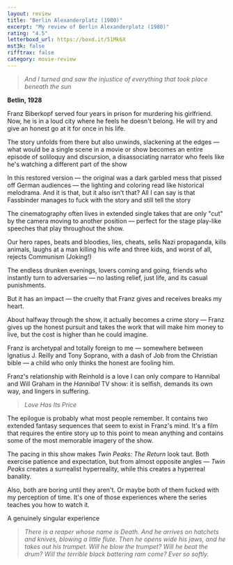 ```yaml
---
layout: review
title: "Berlin Alexanderplatz (1980)"
excerpt: "My review of Berlin Alexanderplatz (1980)"
rating: "4.5"
letterboxd_url: https://boxd.it/51Mk6X
mst3k: false
rifftrax: false
category: movie-review
---
```


<blockquote><i>And I turned and saw the injustice of everything that took place beneath the sun</i></blockquote><b>Betlin, 1928</b>

Franz Biberkopf served four years in prison for murdering his girlfriend. Now, he is in a loud city where he feels he doesn't belong. He will try and give an honest go at it for once in his life.

The story unfolds from there but also unwinds, slackening at the edges — what would be a single scene in a movie or show becomes an entire episode of soliloquy and discursion, a disassociating narrator who feels like he's watching a different part of the show

In this restored version — the original was a dark garbled mess that pissed off German audiences — the lighting and coloring read like historical melodrama. And it is that, but it also isn't that? All I can say is that Fassbinder manages to fuck with the story and still tell the story

The cinematography often lives in extended single takes that are only "cut" by the camera moving to another position — perfect for the stage play-like speeches that play throughout the show.

Our hero rapes, beats and bloodies, lies, cheats, sells Nazi propaganda, kills animals, laughs at a man killing his wife and three kids, and worst of all, rejects Communism (Joking!)

The endless drunken evenings, lovers coming and going, friends who instantly turn to adversaries — no lasting relief, just life, and its casual punishments.

But it has an impact — the cruelty that Franz gives and receives breaks my heart.

About halfway through the show, it actually becomes a crime story — Franz gives up the honest pursuit and takes the work that will make him money to live, but the cost is higher than he could imagine.

Franz is archetypal and totally foreign to me — somewhere between Ignatius J. Reilly and Tony Soprano, with a dash of Job from the Christian bible — a child who only thinks the honest are fooling him.

Franz's relationship with Reinhold is a love I can only compare to Hannibal and Will Graham in the <i>Hannibal</i> TV show: it is selfish, demands its own way, and lingers in suffering.

<blockquote><i>Love Has Its Price</i></blockquote>The epilogue is probably what most people remember. It contains two extended fantasy sequences that seem to exist in Franz's mind. It's a film that requires the entire story up to this point to mean anything and contains some of the most memorable imagery of the show.

The pacing in this show makes <i>Twin Peaks: The Return</i> look taut. Both exercise patience and expectation, but from almost opposite angles — <i>Twin Peaks </i>creates a surrealist hyperreality, while this creates a hyperreal banality.

Also, both are boring until they aren't. Or maybe both of them fucked with my perception of time. It's one of those experiences where the series teaches you how to watch it.

A genuinely singular experience

<blockquote><i>There is a reaper whose name is Death. And he arrives on hatchets and knives, blowing a little flute. Then he opens wide his jaws, and he takes out his trumpet. Will he blow the trumpet? Will he beat the drum? Will the terrible black battering ram come? Ever so softly.</i></blockquote>
